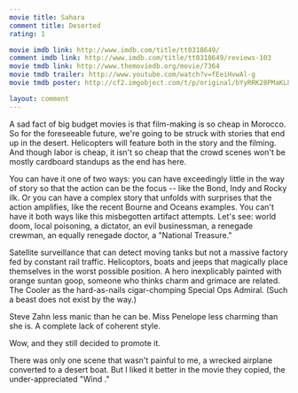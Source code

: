 ```yaml
---
movie title: Sahara
comment title: Deserted
rating: 1

movie imdb link: http://www.imdb.com/title/tt0318649/
comment imdb link: http://www.imdb.com/title/tt0318649/reviews-103
movie tmdb link: http://www.themoviedb.org/movie/7364
movie tmdb trailer: http://www.youtube.com/watch?v=fEeiHvwAl-g
movie tmdb poster: http://cf2.imgobject.com/t/p/original/bYyRRK28PMaKL8Vb1rPAAkv33T1.jpg

layout: comment
---
```


A sad fact of big budget movies is that film-making is so cheap in Morocco. So for the foreseeable future, we're going to be struck with stories that end up in the desert. Helicopters will feature both in the story and the filming. And though labor is cheap, it isn't so cheap that the crowd scenes won't be mostly cardboard standups as the end has here.

You can have it one of two ways: you can have exceedingly little in the way of story so that the action can be the focus -- like the Bond, Indy and Rocky ilk. Or you can have a complex story that unfolds with surprises that the action amplifies, like the recent Bourne and Oceans examples. You can't have it both ways like this misbegotten artifact attempts. Let's see: world doom, local poisoning, a dictator, an evil businessman, a renegade crewman, an equally renegade doctor, a "National Treasure."

Satellite surveillance that can detect moving tanks but not a massive factory fed by constant rail traffic. Helicoptors, boats and jeeps that magically place themselves in the worst possible position. A hero inexplicably painted with orange suntan goop, someone who thinks charm and grimace are related. The Cooler as the hard-as-nails cigar-chomping Special Ops Admiral. (Such a beast does not exist by the way.)

Steve Zahn less manic than he can be. Miss Penelope less charming than she is. A complete lack of coherent style. 

Wow, and they still decided to promote it.

There was only one scene that wasn't painful to me, a wrecked airplane converted to a desert boat. But I liked it better in the movie they copied, the under-appreciated "Wind ."